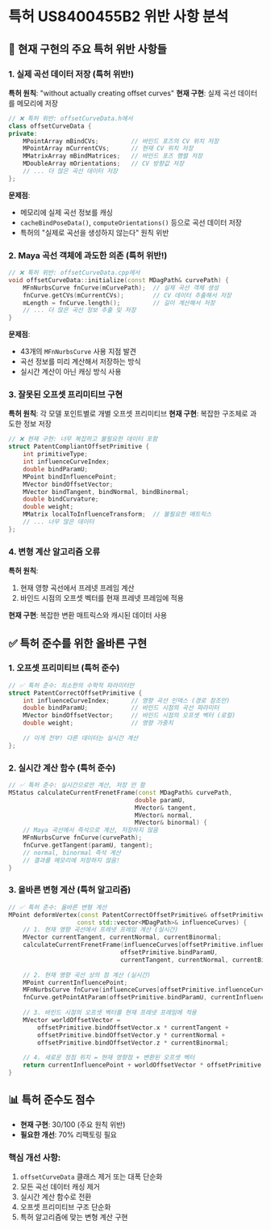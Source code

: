 # 특허 US8400455B2 위반 사항 분석

## 🚨 현재 구현의 주요 특허 위반 사항들

### 1. 실제 곡선 데이터 저장 (특허 위반!)

**특허 원칙**: "without actually creating offset curves"
**현재 구현**: 실제 곡선 데이터를 메모리에 저장

```cpp
// ❌ 특허 위반: offsetCurveData.h에서
class offsetCurveData {
private:
    MPointArray mBindCVs;         // 바인드 포즈의 CV 위치 저장
    MPointArray mCurrentCVs;      // 현재 CV 위치 저장
    MMatrixArray mBindMatrices;   // 바인드 포즈 행렬 저장
    MDoubleArray mOrientations;   // CV 방향값 저장
    // ... 더 많은 곡선 데이터 저장
};
```

**문제점**:
- 메모리에 실제 곡선 정보를 캐싱
- `cacheBindPoseData()`, `computeOrientations()` 등으로 곡선 데이터 저장
- 특허의 "실제로 곡선을 생성하지 않는다" 원칙 위반

### 2. Maya 곡선 객체에 과도한 의존 (특허 위반!)

```cpp
// ❌ 특허 위반: offsetCurveData.cpp에서
void offsetCurveData::initialize(const MDagPath& curvePath) {
    MFnNurbsCurve fnCurve(mCurvePath);  // 실제 곡선 객체 생성
    fnCurve.getCVs(mCurrentCVs);        // CV 데이터 추출해서 저장
    mLength = fnCurve.length();         // 길이 계산해서 저장
    // ... 더 많은 곡선 정보 추출 및 저장
}
```

**문제점**:
- 43개의 `MFnNurbsCurve` 사용 지점 발견
- 곡선 정보를 미리 계산해서 저장하는 방식
- 실시간 계산이 아닌 캐싱 방식 사용

### 3. 잘못된 오프셋 프리미티브 구현

**특허 원칙**: 각 모델 포인트별로 개별 오프셋 프리미티브
**현재 구현**: 복잡한 구조체로 과도한 정보 저장

```cpp
// ❌ 현재 구현: 너무 복잡하고 불필요한 데이터 포함
struct PatentCompliantOffsetPrimitive {
    int primitiveType;
    int influenceCurveIndex;
    double bindParamU;
    MPoint bindInfluencePoint;
    MVector bindOffsetVector;
    MVector bindTangent, bindNormal, bindBinormal;
    double bindCurvature;
    double weight;
    MMatrix localToInfluenceTransform;  // 불필요한 매트릭스
    // ... 너무 많은 데이터
};
```

### 4. 변형 계산 알고리즘 오류

**특허 원칙**: 
1. 현재 영향 곡선에서 프레넷 프레임 계산
2. 바인드 시점의 오프셋 벡터를 현재 프레넷 프레임에 적용

**현재 구현**: 복잡한 변환 매트릭스와 캐시된 데이터 사용

## ✅ 특허 준수를 위한 올바른 구현

### 1. 오프셋 프리미티브 (특허 준수)

```cpp
// ✅ 특허 준수: 최소한의 수학적 파라미터만
struct PatentCorrectOffsetPrimitive {
    int influenceCurveIndex;      // 영향 곡선 인덱스 (경로 참조만)
    double bindParamU;            // 바인드 시점의 곡선 파라미터
    MVector bindOffsetVector;     // 바인드 시점의 오프셋 벡터 (로컬)
    double weight;                // 영향 가중치
    
    // 이게 전부! 다른 데이터는 실시간 계산
};
```

### 2. 실시간 계산 함수 (특허 준수)

```cpp
// ✅ 특허 준수: 실시간으로만 계산, 저장 안 함
MStatus calculateCurrentFrenetFrame(const MDagPath& curvePath, 
                                   double paramU,
                                   MVector& tangent,
                                   MVector& normal, 
                                   MVector& binormal) {
    // Maya 곡선에서 즉석으로 계산, 저장하지 않음
    MFnNurbsCurve fnCurve(curvePath);
    fnCurve.getTangent(paramU, tangent);
    // normal, binormal 즉석 계산
    // 결과를 메모리에 저장하지 않음!
}
```

### 3. 올바른 변형 계산 (특허 알고리즘)

```cpp
// ✅ 특허 준수: 올바른 변형 계산
MPoint deformVertex(const PatentCorrectOffsetPrimitive& offsetPrimitive,
                   const std::vector<MDagPath>& influenceCurves) {
    // 1. 현재 영향 곡선에서 프레넷 프레임 계산 (실시간)
    MVector currentTangent, currentNormal, currentBinormal;
    calculateCurrentFrenetFrame(influenceCurves[offsetPrimitive.influenceCurveIndex],
                               offsetPrimitive.bindParamU,
                               currentTangent, currentNormal, currentBinormal);
    
    // 2. 현재 영향 곡선 상의 점 계산 (실시간)
    MPoint currentInfluencePoint;
    MFnNurbsCurve fnCurve(influenceCurves[offsetPrimitive.influenceCurveIndex]);
    fnCurve.getPointAtParam(offsetPrimitive.bindParamU, currentInfluencePoint);
    
    // 3. 바인드 시점의 오프셋 벡터를 현재 프레넷 프레임에 적용
    MVector worldOffsetVector = 
        offsetPrimitive.bindOffsetVector.x * currentTangent +
        offsetPrimitive.bindOffsetVector.y * currentNormal +
        offsetPrimitive.bindOffsetVector.z * currentBinormal;
    
    // 4. 새로운 정점 위치 = 현재 영향점 + 변환된 오프셋 벡터
    return currentInfluencePoint + worldOffsetVector * offsetPrimitive.weight;
}
```

## 📊 특허 준수도 점수

- **현재 구현**: 30/100 (주요 원칙 위반)
- **필요한 개선**: 70% 리팩토링 필요

### 핵심 개선 사항:
1. `offsetCurveData` 클래스 제거 또는 대폭 단순화
2. 모든 곡선 데이터 캐싱 제거
3. 실시간 계산 함수로 전환
4. 오프셋 프리미티브 구조 단순화
5. 특허 알고리즘에 맞는 변형 계산 구현
